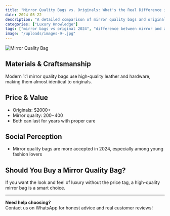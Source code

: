```yaml
---
title: "Mirror Quality Bags vs. Originals: What's the Real Difference in 2024?"
date: 2024-05-22
description: "A detailed comparison of mirror quality bags and originals in 2024. Learn the real differences and make an informed choice."
categories: ["Luxury Knowledge"]
tags: ["mirror bags vs original 2024", "difference between mirror and authentic bags", "luxury mirror bag quality comparison", "should I buy a mirror bag"]
image: "/uploads/images-9-.jpg"
---
```


![Mirror Quality Bag](/uploads/images-9-.jpg)

## Materials & Craftsmanship

Modern 1:1 mirror quality bags use high-quality leather and hardware, making them almost identical to originals.

## Price & Value

- Originals: $2000+
- Mirror quality: $200-$400
- Both can last for years with proper care

## Social Perception

- Mirror quality bags are more accepted in 2024, especially among young fashion lovers

## Should You Buy a Mirror Quality Bag?

If you want the look and feel of luxury without the price tag, a high-quality mirror bag is a smart choice.

---

**Need help choosing?**  
Contact us on WhatsApp for honest advice and real customer reviews! 